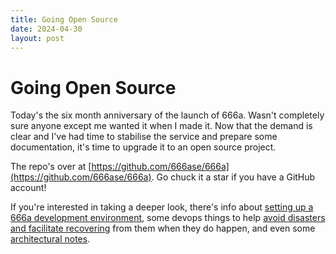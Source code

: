 ```yaml
---
title: Going Open Source
date: 2024-04-30
layout: post
---
```


# Going Open Source

Today's the six month anniversary of the launch of 666a. Wasn't completely sure anyone except me wanted it when I made it. Now that the demand is clear and I've had time to stabilise the service and prepare some documentation, it's time to upgrade it to an open source project. 

The repo's over at [https://github.com/666ase/666a](https://github.com/666ase/666a). Go chuck it a star if you have a GitHub account!

If you're interested in taking a deeper look, there's info about [setting up a 666a development environment](/development), some devops things to help [avoid disasters and facilitate recovering](/operations) from them when they do happen, and even some [architectural notes](/architecture).